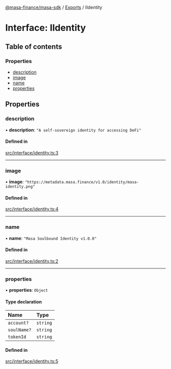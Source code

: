 [@masa-finance/masa-sdk](../README.md) / [Exports](../modules.md) / IIdentity

# Interface: IIdentity

## Table of contents

### Properties

- [description](IIdentity.md#description)
- [image](IIdentity.md#image)
- [name](IIdentity.md#name)
- [properties](IIdentity.md#properties)

## Properties

### description

• **description**: ``"A self-sovereign identity for accessing DeFi"``

#### Defined in

[src/interface/identity.ts:3](https://github.com/masa-finance/masa-sdk/blob/e8cf287/src/interface/identity.ts#L3)

___

### image

• **image**: ``"https://metadata.masa.finance/v1.0/identity/masa-identity.png"``

#### Defined in

[src/interface/identity.ts:4](https://github.com/masa-finance/masa-sdk/blob/e8cf287/src/interface/identity.ts#L4)

___

### name

• **name**: ``"Masa Soulbound Identity v1.0.0"``

#### Defined in

[src/interface/identity.ts:2](https://github.com/masa-finance/masa-sdk/blob/e8cf287/src/interface/identity.ts#L2)

___

### properties

• **properties**: `Object`

#### Type declaration

| Name | Type |
| :------ | :------ |
| `account?` | `string` |
| `soulName?` | `string` |
| `tokenId` | `string` |

#### Defined in

[src/interface/identity.ts:5](https://github.com/masa-finance/masa-sdk/blob/e8cf287/src/interface/identity.ts#L5)
